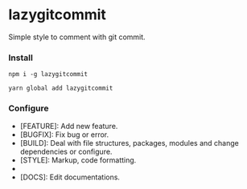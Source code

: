 # lazygitcommit

Simple style to comment with git commit.


### Install

`npm i -g lazygitcommit` 

`yarn global add lazygitcommit`


### Configure

- [FEATURE]: Add new feature.
- [BUGFIX]: Fix bug or error.
- [BUILD]: Deal with file structures, packages, modules and change dependencies or configure. 
- [STYLE]: Markup, code formatting.
- [REFACTOR]: Refactoring. 
- [DOCS]: Edit documentations.

